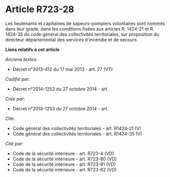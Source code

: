 # Article R723-28

Les lieutenants et capitaines de sapeurs-pompiers volontaires sont nommés dans leur grade, dans les conditions fixées aux
articles R. 1424-21 et R. 1424-35 du code général des collectivités territoriales, sur proposition du directeur départemental
des services d'incendie et de secours.

**Liens relatifs à cet article**

_Anciens textes_:

  - Décret n°2013-412 du 17 mai 2013 - art. 27 (VT)

_Codifié par_:

  - Décret n°2014-1253 du 27 octobre 2014 - art.

_Créé par_:

  - Décret n°2014-1253 du 27 octobre 2014 - art.

_Cite_:

  - Code général des collectivités territoriales - art. R1424-21 (V)
  - Code général des collectivités territoriales - art. R1424-35 (V)

_Cité par_:

  - Code de la sécurité intérieure - art. R723-4 (VD)
  - Code de la sécurité intérieure - art. R723-80 (VD)
  - Code de la sécurité intérieure - art. R723-81 (VD)
  - Code de la sécurité intérieure - art. R723-82 (VD)
